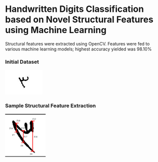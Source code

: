 # Handwritten Digits Classification based on Novel Structural Features using Machine Learning

Structural features were extracted using OpenCV.
Features were fed to various machine learning models; highest accuracy yielded was 98.10%

### Initial Dataset
![Initial Dataset](ProjectImages/numberOg.jpg)


### Sample Structural Feature Extraction
![Sample Structural Feature Extraction](ProjectImages/numberEx.png)
